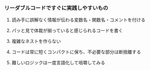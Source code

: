 ### リーダブルコードですぐに実践しやすいもの

1. 読み手に誤解なく情報が伝わる変数名・関数名・コメントを付ける

2. パッと見で体裁が揃っていると感じられるコードを書く

3. 複雑なネストを作らない

4. コードは常に短くコンパクトに保ち、不必要な部分は断捨離する

5. 難しいロジックは一度言語化して咀嚼してみる
